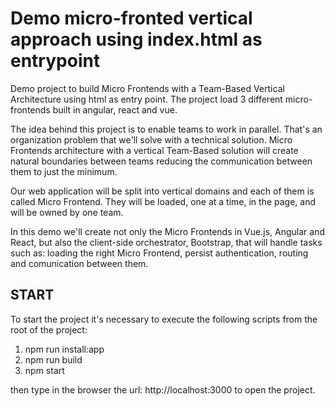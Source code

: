 # Demo micro-fronted vertical approach using index.html as entrypoint
Demo project to build Micro Frontends with a Team-Based Vertical Architecture using html as entry point.
The project load 3 different micro-frontends built in angular, react and vue.

The idea behind this project is to enable teams to work in parallel. That's an organization problem that we'll solve with a technical solution. Micro Frontends architecture with a vertical Team-Based solution will create natural boundaries between teams reducing the communication between them to just the minimum.

Our web application will be split into vertical domains and each of them is called Micro Frontend. They will be loaded, one at a time, in the page, and will be owned by one team.

In this demo we'll create not only the Micro Frontends in Vue.js, Angular and React, but also the client-side orchestrator, Bootstrap, that will handle tasks such as: loading the right Micro Frontend, persist authentication, routing and comunication between them.

## START

To start the project it's necessary to execute the following scripts from the root of the project:

1. npm run install:app
2. npm run build
3. npm start

then type in the browser the url: http://localhost:3000 to open the project.
